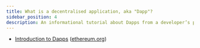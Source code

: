 ```yaml
---
title: What is a decentralised application, aka "Dapp"?
sidebar_position: 4
description: An informational tutorial about Dapps from a developer’s perspective.
---
```


* [Introduction to Dapps](https://ethereum.org/en/developers/docs/dapps/) ([ethereum.org](http://ethereum.org))

